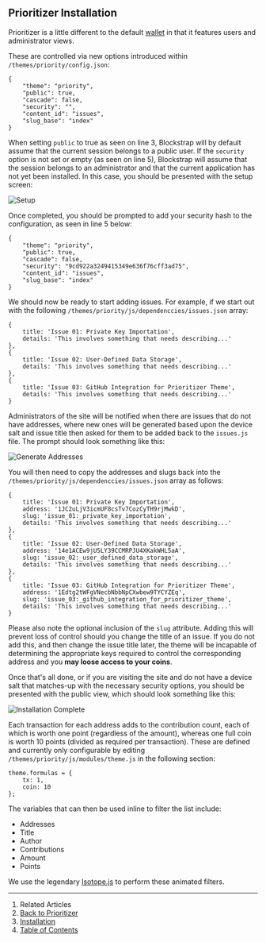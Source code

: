 ## Prioritizer Installation

Prioritizer is a little different to the default [wallet](../../wallet/) in that it features users and administrator views.

These are controlled via new options introduced within `/themes/priority/config.json`:

<!--pre-javascript-->
```
{
    "theme": "priority",
    "public": true,
    "cascade": false,
    "security": "",
    "content_id": "issues",
    "slug_base": "index"
}
```

When setting `public` to true as seen on line 3, Blockstrap will by default assume that the current session belongs to a public user. If the `security` option is not set or empty (as seen on line 5), Blockstrap will assume that the session belongs to an administrator and that the current application has not yet been installed. In this case, you should be presented with the setup screen:

![Setup](../../../../_libs/img/docs/applications/prioritizer/installation/setup.jpg)

Once completed, you should be prompted to add your security hash to the configuration, as seen in line 5 below:

<!--pre-javascript-->
```
{
    "theme": "priority",
    "public": true,
    "cascade": false,
    "security": "9cd922a3249415349e636f76cff3ad75",
    "content_id": "issues",
    "slug_base": "index"
}
```

We should now be ready to start adding issues. For example, if we start out with the following `/themes/priority/js/dependenccies/issues.json` array:

<!--pre-javascript-->
```
{
    title: 'Issue 01: Private Key Importation',
    details: 'This involves something that needs describing...'
},
{
    title: 'Issue 02: User-Defined Data Storage',
    details: 'This involves something that needs describing...'
},
{
    title: 'Issue 03: GitHub Integration for Prioritizer Theme',
    details: 'This involves something that needs describing...'
}
```

Administrators of the site will be notified when there are issues that do not have addresses, where new ones will be generated based upon the device salt and issue title then asked for them to be added back to the `issues.js` file. The prompt should look something like this:

![Generate Addresses](../../../../_libs/img/docs/applications/prioritizer/installation/generate-addresses.jpg)

You will then need to copy the addresses and slugs back into the `/themes/priority/js/dependenccies/issues.json` array as follows:

<!--pre-javascript-->
```
{
    title: 'Issue 01: Private Key Importation',
    address: '1JC2uLjV3icmUF8csTv7CozCyTH9rjMwkD',
    slug: 'issue_01:_private_key_importation',
    details: 'This involves something that needs describing...'
},
{
    title: 'Issue 02: User-Defined Data Storage',
    address: '14e1ACEw9jU5LY39CCMRPJU4XKakWHL5aA',
    slug: 'issue_02:_user_defined_data_storage',
    details: 'This involves something that needs describing...'
},
{
    title: 'Issue 03: GitHub Integration for Prioritizer Theme',
    address: '1Edtg2tWFgVNecbNbbNpCXwbew9TYCYZEq',
    slug: 'issue_03:_github_integration_for_prioritizer_theme',
    details: 'This involves something that needs describing...'
}
```

Please also note the optional inclusion of the `slug` attribute. Adding this will prevent loss of control should you change the title of an issue. If you do not add this, and then change the issue title later, the theme will be incapable of determining the appropriate keys required to control the corresponding address and you __may loose access to your coins__.

Once that's all done, or if you are visiting the site and do not have a device salt that matches-up with the necessary security options, you should be presented with the public view, which should look something like this:

![Installation Complete](../../../../_libs/img/docs/applications/prioritizer/installation/completed-setup.jpg)

Each transaction for each address adds to the contribution count, each of which is worth one point (regardless of the amount), whereas one full coin is worth 10 points (divided as required per transaction). These are defined and currently only configurable by editing `/themes/priority/js/modules/theme.js` in the following section:

<!--pre-javascript-->
```
theme.formulas = {
    tx: 1,
    coin: 10
};
```

The variables that can then be used inline to filter the list include:

* Addresses
* Title
* Author
* Contributions
* Amount
* Points

We use the legendary [Isotope.js](http://isotope.metafizzy.co/) to perform these animated filters.

---

1. Related Articles
2. [Back to Prioritizer](../../prioritizer/)
3. [Installation](../installation/)
4. [Table of Contents](../../../)

